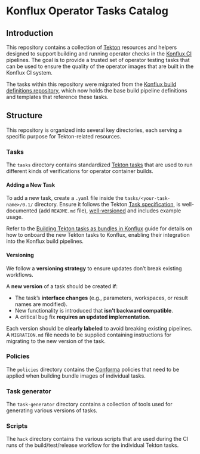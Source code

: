 # Konflux Operator Tasks Catalog

## Introduction

This repository contains a collection of [Tekton](https://tekton.dev/) resources and helpers designed to support building and running operator checks in the [Konflux CI](https://konflux-ci.dev/docs/) pipelines. The goal is to provide a trusted set of operator testing tasks that can be used to ensure the quality of the operator images that are built in the Konflux CI system.

The tasks within this repository were migrated from the [Konflux build definitions repository](https://github.com/konflux-ci/build-definitions), which now holds the base build pipeline definitions and templates that reference these tasks.

## Structure

This repository is organized into several key directories, each serving a specific purpose for Tekton-related resources.

### Tasks

The `tasks` directory contains standardized [Tekton tasks](https://tekton.dev/docs/pipelines/tasks/) that are used to run different kinds of verifications for operator container builds.

#### Adding a New Task

To add a new task, create a `.yaml` file inside the `tasks/<your-task-name>/0.1/` directory. Ensure it follows the Tekton [Task specification](https://tekton.dev/docs/pipelines/tasks/), is well-documented (add `README.md` file), [well-versioned](#-versioning) and includes example usage.

Refer to the [Building Tekton tasks as bundles in Konflux](https://konflux-ci.dev/docs/end-to-end/building-tekton-tasks/) guide for details on how to onboard the new Tekton tasks to Konflux, enabling their integration into the Konflux build pipelines.

#### Versioning

We follow a **versioning strategy** to ensure updates don’t break existing workflows.

A **new version** of a task should be created **if**:

- The task’s **interface changes** (e.g., parameters, workspaces, or result names are modified).
- New functionality is introduced that **isn’t backward compatible**.
- A critical bug fix **requires an updated implementation**.

Each version should be **clearly labeled** to avoid breaking existing pipelines. A `MIGRATION.md` file needs to be supplied containing instructions for migrating to the new version of the task.

### Policies

The `policies` directory contains the [Conforma](https://conforma.dev/docs/user-guide/index.html) policies that need to be applied when building bundle images of individual tasks.

### Task generator
The `task-generator` directory contains a collection of tools used for generating various versions of tasks.

### Scripts

The `hack` directory contains the various scripts that are used during the CI runs of the build/test/release workflow for the individual Tekton tasks.


